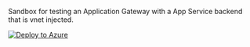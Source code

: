 Sandbox for testing an Application Gateway with a App Service backend that is vnet injected.

[![Deploy to Azure](https://aka.ms/deploytoazurebutton)](https://portal.azure.com/#create/Microsoft.Template/uri/https%3A%2F%2Fraw.githubusercontent.com%2Fjimgodden%2FAppGW_to_ASE%2Fblob%2Fmain%2Fmain.json)
